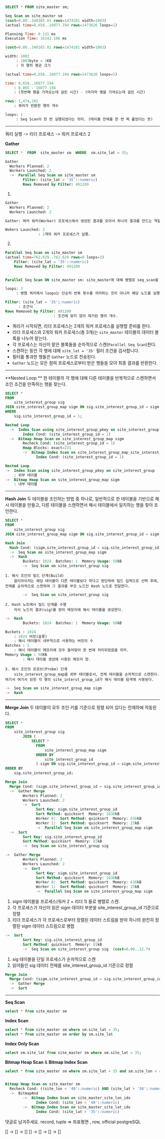 
```sql
SELECT * FROM site_master sm; 
```

```sql
Seq Scan on site_master sm  
(cost=0.00..348165.01 rows=1474101 width=1003) 
(actual time=0.658..16077.194 rows=1473626 loops=1)  

Planning Time: 0.131 ms  
Execution Time: 16142.108 ms
```

```sql
(cost=0.00..348165.01 rows=1474101 width=1003) 

width: 1003
	 : 1003byte = 1KB
	 : 각 행의 평균 크기
```

```sql
(actual time=0.658..16077.194 rows=1473626 loops=1)  

time: 0.658..16077.194
	: 0.065 - 16077.194 
	: (첫번째 행을 가져오는데 걸린 시간) - (마지막 행을 가져오는데 걸린 시간)

rows: 1,474,101
	: 쿼리가 반환한 행의 개수

loops: 1
	 : Seq Scan이 한 번 실행되었다는 의미. (테이블 전체를 한 번 쭉 훑었다는 뜻)
```
--------

쿼리 실행 -> 리더 프로세스 -> 워커 프로세스 2 


**Gather**
```sql 
SELECT *  FROM  site_master sm  WHERE  sm.site_lat = 35;
```
```sql
Gather  
  Workers Planned: 2
  Workers Launched: 2
  ->  Parallel Seq Scan on site_master sm  
        Filter: (site_lat = '35'::numeric)
        Rows Removed by Filter: 491209
```
1. 
```SQL
Gather  
  Workers Planned: 2
  Workers Launched: 2

Gather: 여러 워커(Worker) 프로세스에서 생성된 결과를 모아서 하나의 결과를 만드는 역할.

Wokers Launched: 2
			   : 2개의 워커 프로세스가 실행.

```

2. 
```sql
Parallel Seq Scan on site_master sm  
(actual time=762.629..762.629 rows=0 loops=3)
	Filter: (site_lat = '35'::numeric)
	Rows Removed by Filter: 491209

-- 
Parallel Seq Scan ON site_master sm: site_master에 대해 병렬로 seq_scan을 수행한다.

loops: 3
	 : 병렬 쿼리에서 loops는 단순히 반복 횟수를 의미하는 것이 아니라 해당 노드를 실행한 총 프로세스의 숫 

Filter: (site_lat = '35'::numeric)
	  : 조건식
Rows Removed by Filter: 491209
					  : 조건에 맞지 않아 제거된 행의 개수.
```

- 쿼리가 시작되면, 리더 프로세스는 2개의 워커 프로세스를 실행할 준비를 한다.
- 리더 프로세스와 2개의 워커 프로세스(총 3개)는 `site_master` 테이블의 데이터 블록을 나누어 맡는다.
- 각 프로세스는 자신이 맡은 블록들을 순차적으로 스캔(`Parallel Seq Scan`)한다.
- 스캔하는 동안 각 행에 대해 `site_lat = '35'` 필터 조건을 검사합니다.
- 필터를 통과한 행들은 `Gather` 노드로 전송된다.
- `Gather` 노드는 모든 참여 프로세스로부터 받은 행들을 모아 최종 결과를 반환한다.

-------

**Nested Loop **
한 테이블의 각 행에 대해 다른 테이블을 반복적으로 스캔하면서 조인 조건을 만족하는 행을 찾는다.
```sql
SELECT *  
FROM  
    site_interest_group sig  
JOIN site_interest_group_map sigm ON sig.site_interest_group_id = sigm.site_interest_group_id  
WHERE  
    sig.site_interest_group_id = 1;
```

```sql
Nested Loop  
  ->  Index Scan using site_interest_group_pkey on site_interest_group sig  
        Index Cond: (site_interest_group_id = 1)
  ->  Bitmap Heap Scan on site_interest_group_map sigm 
        Recheck Cond: (site_interest_group_id = 1)
        Heap Blocks: exact=231
        ->  Bitmap Index Scan on site_interest_group_map_site_interest_group_id_index  
              Index Cond: (site_interest_group_id = 1)
```

```sql
Nested Loop
->  Index Scan using site_interest_group_pkey on site_interest_group 
	: 외부 테이블
->  Bitmap Heap Scan on site_interest_group_map sigm 
	: 내부 테이블
```
------

**Hash Join**
두 테이블을 조인하는 방법 중 하나로, 일반적으로 한 테이블을 기반으로 해시 테이블을 만들고, 다른 테이블을 스캔하면서 해시 테이블에서 일치하는 행을 찾아 조인한다. 
```sql
SELECT *  
FROM  
    site_interest_group sig  
JOIN site_interest_group_map sigm ON sig.site_interest_group_id = sigm.site_interest_group_id;
```
```sql
Hash Join  
  Hash Cond: (sigm.site_interest_group_id = sig.site_interest_group_id)
  ->  Seq Scan on site_interest_group_map sigm  
  ->  Hash  
        Buckets: 1024  Batches: 1  Memory Usage: 58kB
        ->  Seq Scan on site_interest_group sig  
```

	1. 해시 조인의 빌드 단계(Build) 
		옵티마이저는 해당 테이블이 다른 테이블보다 작다고 판단하여 빌드 입력으로 선택 후에, 전체를 순차적으로 스캔하여 그 결과를 부모 노드인 Hash 노드로 전달한다. 
```sql
		->  Seq Scan on site_interest_group sig  
```

	2. Hash 노트에서 빌드 단계를 수행
		자식 노드의 결과(sig)를 받아 메모리에 해시 테이블을 생성한다. 

```sql
->  Hash  
        Buckets: 1024  Batches: 1  Memory Usage: 58kB

Buckets : 1024
	: 1024 버킷(슬롯)
	: 해시 테이블이 내부적으로 사용하는 버킷의 수
Batches : 1
	: 해시 테이블이 메모리에 모두 들어맞아 한 번에 처리되었음을 의미.
Memory Usage : 58KB
		: 해시 테이블 생성에 사용된 메모리 양. 
```
	3. 해시 조인의 프로브(Probe) 단계
		site_interest_group_map을 외부 테이블로서, 전체 테이블을 순차적으로 스캔한다. 여기서 여기서 읽힌 각 행의 site_interst_group_id가 해시 테이블 탐색에 사용된다. 
		
```sql
->  Seq Scan on site_interest_group_map sigm  
->  Hash 
```
------

**Merge Join**
두 테이블이 모두 조인 키를 기준으로 정렬 되어 있다는 전제하에 작동된다. 
```sql
SELECT *  
FROM  
    site_interest_group sig  
        JOIN (  
            SELECT *  
              FROM  
                  site_interest_group_map sigm  
              ORDER BY
                  site_interest_group_id  
              ) sigm ON sig.site_interest_group_id = sigm.site_interest_group_id  
ORDER BY  
    sig.site_interest_group_id;
```


```sql
Merge Join  
  Merge Cond: (sigm.site_interest_group_id = sig.site_interest_group_id)
  ->  Gather Merge  
        Workers Planned: 2
        Workers Launched: 2
        ->  Sort 
              Sort Key: sigm.site_interest_group_id
              Sort Method: quicksort  Memory: 1830kB
              Worker 0:  Sort Method: quicksort  Memory: 636kB
              Worker 1:  Sort Method: quicksort  Memory: 25kB
              ->  Parallel Seq Scan on site_interest_group_map sigm  
  ->  Sort  
        Sort Key: sig.site_interest_group_id
        Sort Method: quicksort  Memory: 81kB
        ->  Seq Scan on site_interest_group sig  
```

```sql
->  Gather Merge  
        Workers Planned: 2
        Workers Launched: 2
        ->  Sort 
              Sort Key: sigm.site_interest_group_id
              Sort Method: quicksort  Memory: 1830kB
              Worker 0:  Sort Method: quicksort  Memory: 636kB
              Worker 1:  Sort Method: quicksort  Memory: 25kB
              ->  Parallel Seq Scan on site_interest_group_map sigm  
```

1) sigm 테이블을 프로세스(워커 2 + 리더 1) 들로 병렬로 스캔. 
2) 각 프로세스가 자신이 읽은 sigm 데이터 부분을 site_interest_group_id 기준으로 정렬
3) 리더 프로세스가 각 프로세스로부터 정렬된 데이터 스트림을 받아 하나의 완전히 정렬된 sigm 데이터 스트림으로 병합


```sql
->  Sort  
        Sort Key: sig.site_interest_group_id
        Sort Method: quicksort  Memory: 81kB
        ->  Seq Scan on site_interest_group sig  (cost=0.00..12.74  
```

1) sig 테이블을 단일 프로세스가 순차적으로 스캔
2) 읽어들인 sig 데이터 전체를 site_interest_group_id 기준으로 정렬 


```sql
Merge Join  
  Merge Cond: (sigm.site_interest_group_id = sig.site_interest_group_id)
  ->  Gather Merge  
  ->  Sort   
```

-----
**Seq Scan**
```sql
select * from site_master sm
```

**Index Scan**
```sql  
select * from site_master sm where sm.site_lat = 35;  
select * from site_master sm order by sm.site_lat
```

**Index Only Scan**
```sql
select sm.site_lat from site_master sm where sm.site_lat = 35;
```

**Bitmap Heap Scan** & **Bitmap Index Scan**
```sql
select * from site_master sm where sm.site_lat > 35 and sm.site_lon < 40;


Bitmap Heap Scan on site_master sm  
  Recheck Cond: ((site_lon < '40'::numeric) AND (site_lat > '30'::numeric))
  ->  BitmapAnd  
        ->  Bitmap Index Scan on site_master_site_lon_idx  
              Index Cond: (site_lon < '40'::numeric)
        ->  Bitmap Index Scan on site_master_site_lat_idx  
              Index Cond: (site_lat > '35'::numeric)

```


댓글로 남겨주세요.  record, tuple => 좌표평면 , row, official postgreSQL



[] ->  [] -> [] [] -> [] -> []  -> []
